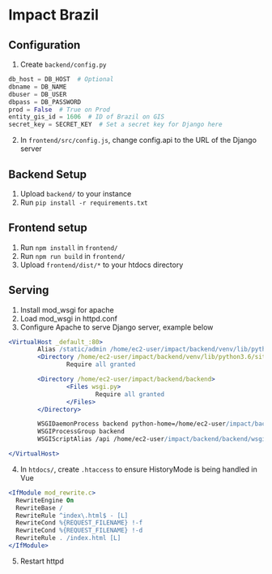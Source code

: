 # Impact Brazil

## Configuration
1. Create `backend/config.py`
```python
db_host = DB_HOST  # Optional
dbname = DB_NAME
dbuser = DB_USER
dbpass = DB_PASSWORD
prod = False  # True on Prod 
entity_gis_id = 1606  # ID of Brazil on GIS
secret_key = SECRET_KEY  # Set a secret key for Django here
```

2. In `frontend/src/config.js`, change config.api to the URL of the Django server

## Backend Setup
1. Upload `backend/` to your instance
2. Run `pip install -r requirements.txt`

## Frontend setup
1. Run `npm install` in `frontend/`
2. Run `npm run build` in `frontend/`
3. Upload `frontend/dist/*` to your htdocs directory

## Serving
1. Install mod_wsgi for apache
2. Load mod_wsgi in httpd.conf
3. Configure Apache to serve Django server, example below
```apache
<VirtualHost _default_:80>
        Alias /static/admin /home/ec2-user/impact/backend/venv/lib/python3.6/site-packages/django/contrib/admin/static/admin
        <Directory /home/ec2-user/impact/backend/venv/lib/python3.6/site-packages/django/contrib/admin/static/admin>
                Require all granted

        <Directory /home/ec2-user/impact/backend/backend>
                <Files wsgi.py>
                        Require all granted
                </Files>
        </Directory>

        WSGIDaemonProcess backend python-home=/home/ec2-user/impact/backend/venv python-path=/home/ec2-user/impact/backend
        WSGIProcessGroup backend
        WSGIScriptAlias /api /home/ec2-user/impact/backend/backend/wsgi.py

</VirtualHost>
```
4. In `htdocs/`, create `.htaccess` to ensure HistoryMode is being handled in Vue
```apache
<IfModule mod_rewrite.c>
  RewriteEngine On
  RewriteBase /
  RewriteRule ^index\.html$ - [L]
  RewriteCond %{REQUEST_FILENAME} !-f
  RewriteCond %{REQUEST_FILENAME} !-d
  RewriteRule . /index.html [L]
</IfModule>
```
5. Restart httpd
